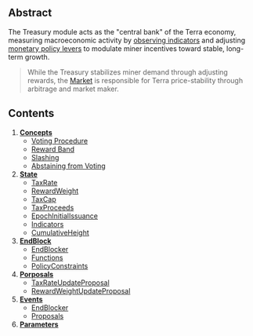 ## Abstract 

The Treasury module acts as the "central bank" of the Terra economy, measuring macroeconomic activity by [observing indicators](./01_concepts.md#Observed-Indicators) and adjusting [monetary policy levers](./01_concepts.md#Monetary-Policy-Levers) to modulate miner incentives toward stable, long-term growth.

> While the Treasury stabilizes miner demand through adjusting rewards, the [Market](../market/spec/README.md) is responsible for Terra price-stability through arbitrage and market maker.

## Contents
1. **[Concepts](01_concepts.md)**
    - [Voting Procedure](01_concepts.md#Observed-Indicators)
    - [Reward Band](01_concepts.md#Monetary-Policy-Levers)
    - [Slashing](01_concepts.md#Updating-Policies)
    - [Abstaining from Voting](01_concepts.md#Probation)
2. **[State](02_state.md)**
    - [TaxRate](02_state.md#TaxRate)
    - [RewardWeight](02_state.md#RewardWeight)
    - [TaxCap](02_state.md#TaxCap)
    - [TaxProceeds](02_state.md#TaxProceeds)
    - [EpochInitialIssuance](02_state.md#EpochInitialIssuance)
    - [Indicators](02_state.md#Indicators)
    - [CumulativeHeight](02_state.md#CumulativeHeight)
3. **[EndBlock](03_end_block.md)**
    - [EndBlocker](03_end_block.md#EndBlocker)
    - [Functions](03_end_block.md#Functions)
    - [PolicyConstraints](03_end_block.md#PolicyConstraints)
4. **[Porposals](04_proposals.md)**
    - [TaxRateUpdateProposal](04_proposals.md#TaxRateUpdateProposal)
    - [RewardWeightUpdateProposal](04_proposals.md#RewardWeightUpdateProposal)
5. **[Events](05_events.md)**
    - [EndBlocker](05_events.md#EndBlocker)
    - [Proposals](05_events.md#Proposals)
6. **[Parameters](06_params.md)**